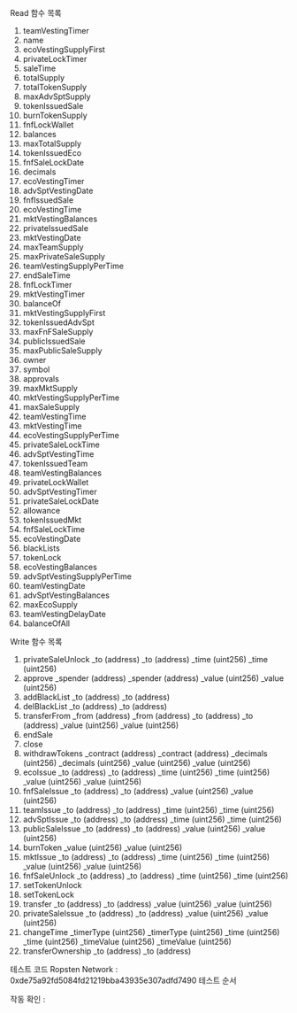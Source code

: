 Read 함수 목록

1. teamVestingTimer
2. name
3. ecoVestingSupplyFirst
4. privateLockTimer
5. saleTime
6. totalSupply
7. totalTokenSupply
8. maxAdvSptSupply
9. tokenIssuedSale
10. burnTokenSupply
11. fnfLockWallet
12. balances
13. maxTotalSupply
14. tokenIssuedEco
15. fnfSaleLockDate
16. decimals
17. ecoVestingTimer
18. advSptVestingDate
19. fnfIssuedSale
20. ecoVestingTime
21. mktVestingBalances
22. privateIssuedSale
23. mktVestingDate
24. maxTeamSupply
25. maxPrivateSaleSupply
26. teamVestingSupplyPerTime
27. endSaleTime
28. fnfLockTimer
29. mktVestingTimer
30. balanceOf
31. mktVestingSupplyFirst
32. tokenIssuedAdvSpt
33. maxFnFSaleSupply
34. publicIssuedSale
35. maxPublicSaleSupply
36. owner
37. symbol
38. approvals
39. maxMktSupply
40. mktVestingSupplyPerTime
41. maxSaleSupply
42. teamVestingTime
43. mktVestingTime
44. ecoVestingSupplyPerTime
45. privateSaleLockTime
46. advSptVestingTime
47. tokenIssuedTeam
48. teamVestingBalances
49. privateLockWallet
50. advSptVestingTimer
51. privateSaleLockDate
52. allowance
53. tokenIssuedMkt
54. fnfSaleLockTime
55. ecoVestingDate
56. blackLists
57. tokenLock
58. ecoVestingBalances
59. advSptVestingSupplyPerTime
60. teamVestingDate
61. advSptVestingBalances
62. maxEcoSupply
63. teamVestingDelayDate
64. balanceOfAll

Write 함수 목록
1. privateSaleUnlock
_to (address) 
  _to (address)
_time (uint256) 
  _time (uint256)
2. approve
_spender (address) 
  _spender (address)
_value (uint256) 
  _value (uint256)
3. addBlackList
_to (address) 
  _to (address)
4. delBlackList
_to (address) 
  _to (address)
5. transferFrom
_from (address) 
  _from (address)
_to (address) 
  _to (address)
_value (uint256) 
  _value (uint256)
6. endSale
7. close
8. withdrawTokens
_contract (address) 
  _contract (address)
_decimals (uint256) 
  _decimals (uint256)
_value (uint256) 
  _value (uint256)
9. ecoIssue
_to (address) 
  _to (address)
_time (uint256) 
  _time (uint256)
_value (uint256) 
  _value (uint256)
10. fnfSaleIssue
_to (address) 
  _to (address)
_value (uint256) 
  _value (uint256)
11. teamIssue
_to (address) 
  _to (address)
_time (uint256) 
  _time (uint256)
12. advSptIssue
_to (address) 
  _to (address)
_time (uint256) 
  _time (uint256)
13. publicSaleIssue
_to (address) 
  _to (address)
_value (uint256) 
  _value (uint256)
14. burnToken
_value (uint256) 
  _value (uint256)
15. mktIssue
_to (address) 
  _to (address)
_time (uint256) 
  _time (uint256)
_value (uint256) 
  _value (uint256)
16. fnfSaleUnlock
_to (address) 
  _to (address)
_time (uint256) 
  _time (uint256)
17. setTokenUnlock
18. setTokenLock
19. transfer
_to (address) 
  _to (address)
_value (uint256) 
  _value (uint256)
20. privateSaleIssue
_to (address) 
  _to (address)
_value (uint256) 
  _value (uint256)
21. changeTime
_timerType (uint256) 
  _timerType (uint256)
_time (uint256) 
  _time (uint256)
_timeValue (uint256) 
  _timeValue (uint256)
22. transferOwnership
_to (address) 
  _to (address)

테스트 코드
Ropsten Network : 0xde75a92fd5084fd21219bba43935e307adfd7490
테스트 순서

작동 확인 : 
